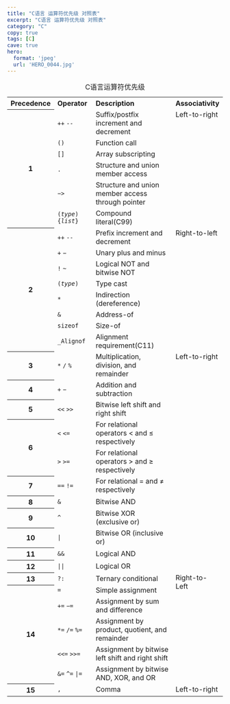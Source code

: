 ```yaml
---
title: "C语言 运算符优先级 对照表"
excerpt: "C语言 运算符优先级 对照表"
category: "C"
copy: true
tags: [C]
cave: true
hero:
  format: 'jpeg'
  url: 'HERO_0044.jpg'
---
```

<table cellspacing="5" cellpadding="2">
    <caption>C语言运算符优先级</caption>
    <tbody>
        <tr>
            <th style="text-align: left"> Precedence
            </th>
            <th style="text-align: left"> Operator
            </th>
            <th style="text-align: left"> Description
            </th>
            <th style="text-align: left"> Associativity
            </th>
        </tr>
        <tr>
            <th rowspan="6"> 1
            </th>
            <td style="border-bottom-style: none"> <code>++</code> <code>--</code>
            </td>
            <td style="border-bottom-style: none"> Suffix/postfix increment and decrement
            </td>
            <td style="vertical-align: top" rowspan="6"> Left-to-right
            </td>
        </tr>
        <tr>
            <td style="border-bottom-style: none; border-top-style: none"> <code>()</code>
            </td>
            <td style="border-bottom-style: none; border-top-style: none"> Function call
            </td>
        </tr>
        <tr>
            <td style="border-bottom-style: none; border-top-style: none"> <code>[]</code>
            </td>
            <td style="border-bottom-style: none; border-top-style: none"> Array subscripting
            </td>
        </tr>
        <tr>
            <td style="border-bottom-style: none; border-top-style: none"> <code>.</code>
            </td>
            <td style="border-bottom-style: none; border-top-style: none"> Structure and union member access
            </td>
        </tr>
        <tr>
            <td style="border-bottom-style: none; border-top-style: none"> <code>−&gt;</code>
            </td>
            <td style="border-bottom-style: none; border-top-style: none"> Structure and union member access through pointer
            </td>
        </tr>
        <tr>
            <td style="border-bottom-style: none; border-top-style: none"> <code>(<i>type</i>){<i>list</i>}</code>
            </td>
            <td style="border-bottom-style: none; border-top-style: none"> Compound literal<span class="t-mark">(C99)</span>
            </td>
        </tr>
        <tr>
            <th rowspan="8"> 2
            </th>
            <td style="border-bottom-style: none"> <code>++</code> <code>--</code>
            </td>
            <td style="border-bottom-style: none"> Prefix increment and decrement
            </td>
            <td style="vertical-align: top" rowspan="8"> Right-to-left
            </td>
        </tr>
        <tr>
            <td style="border-bottom-style: none; border-top-style: none"> <code>+</code> <code>−</code>
            </td>
            <td style="border-bottom-style: none; border-top-style: none"> Unary plus and minus
            </td>
        </tr>
        <tr>
            <td style="border-bottom-style: none; border-top-style: none"> <code>!</code> <code>~</code>
            </td>
            <td style="border-bottom-style: none; border-top-style: none"> Logical NOT and bitwise NOT
            </td>
        </tr>
        <tr>
            <td style="border-bottom-style: none; border-top-style: none"> <code>(<i>type</i>)</code>
            </td>
            <td style="border-bottom-style: none; border-top-style: none"> Type cast
            </td>
        </tr>
        <tr>
            <td style="border-bottom-style: none; border-top-style: none"> <code>*</code>
            </td>
            <td style="border-bottom-style: none; border-top-style: none"> Indirection (dereference)
            </td>
        </tr>
        <tr>
            <td style="border-bottom-style: none; border-top-style: none"> <code>&amp;</code>
            </td>
            <td style="border-bottom-style: none; border-top-style: none"> Address-of
            </td>
        </tr>
        <tr>
            <td style="border-bottom-style: none; border-top-style: none"> <code>sizeof</code>
            </td>
            <td style="border-bottom-style: none; border-top-style: none"> Size-of
            </td>
        </tr>
        <tr>
            <td style="border-bottom-style: none; border-top-style: none"> <code>_Alignof</code>
            </td>
            <td style="border-bottom-style: none; border-top-style: none"> Alignment requirement<span class="t-mark">(C11)</span>
            </td>
        </tr>
        <tr>
            <th> 3
            </th>
            <td> <code>*</code> <code>/</code> <code>%</code>
            </td>
            <td> Multiplication, division, and remainder
            </td>
            <td style="vertical-align: top" rowspan="11"> Left-to-right
            </td>
        </tr>
        <tr>
            <th> 4
            </th>
            <td> <code>+</code> <code>−</code>
            </td>
            <td> Addition and subtraction
            </td>
        </tr>
        <tr>
            <th> 5
            </th>
            <td> <code>&lt;&lt;</code> <code>&gt;&gt;</code>
            </td>
            <td> Bitwise left shift and right shift
            </td>
        </tr>
        <tr>
            <th rowspan="2"> 6
            </th>
            <td style="border-bottom-style: none"> <code>&lt;</code> <code>&lt;=</code>
            </td>
            <td style="border-bottom-style: none"> For relational operators &lt; and ≤ respectively
            </td>
        </tr>
        <tr>
            <td style="border-top-style: none"> <code>&gt;</code> <code>&gt;=</code>
            </td>
            <td style="border-top-style: none"> For relational operators &gt; and ≥ respectively
            </td>
        </tr>
        <tr>
            <th> 7
            </th>
            <td> <code>==</code> <code>!=</code>
            </td>
            <td> For relational = and ≠ respectively
            </td>
        </tr>
        <tr>
            <th> 8
            </th>
            <td> <code>&amp;</code>
            </td>
            <td> Bitwise AND
            </td>
        </tr>
        <tr>
            <th> 9
            </th>
            <td> <code>^</code>
            </td>
            <td> Bitwise XOR (exclusive or)
            </td>
        </tr>
        <tr>
            <th> 10
            </th>
            <td> <code>|</code>
            </td>
            <td> Bitwise OR (inclusive or)
            </td>
        </tr>
        <tr>
            <th> 11
            </th>
            <td> <code>&amp;&amp;</code>
            </td>
            <td> Logical AND
            </td>
        </tr>
        <tr>
            <th> 12
            </th>
            <td> <code>||</code>
            </td>
            <td> Logical OR
            </td>
        </tr>
        <tr>
            <th> 13
            </th>
            <td> <code>?:</code>
            </td>
            <td> Ternary conditional
            </td>
            <td style="vertical-align: top" rowspan="6"> Right-to-Left
            </td>
        </tr>
        <tr>
            <th rowspan="5"> 14
            </th>
            <td style="border-bottom-style: none"> <code>=</code>
            </td>
            <td style="border-bottom-style: none"> Simple assignment
            </td>
        </tr>
        <tr>
            <td style="border-bottom-style: none; border-top-style: none"> <code>+=</code> <code>−=</code>
            </td>
            <td style="border-bottom-style: none; border-top-style: none"> Assignment by sum and difference
            </td>
        </tr>
        <tr>
            <td style="border-bottom-style: none; border-top-style: none"> <code>*=</code> <code>/=</code> <code>%=</code>
            </td>
            <td style="border-bottom-style: none; border-top-style: none"> Assignment by product, quotient, and remainder
            </td>
        </tr>
        <tr>
            <td style="border-bottom-style: none; border-top-style: none"> <code>&lt;&lt;=</code> <code>&gt;&gt;=</code>
            </td>
            <td style="border-bottom-style: none; border-top-style: none"> Assignment by bitwise left shift and right shift
            </td>
        </tr>
        <tr>
            <td style="border-top-style: none"> <code>&amp;=</code> <code>^=</code> <code>|=</code>
            </td>
            <td style="border-top-style: none"> Assignment by bitwise AND, XOR, and OR
            </td>
        </tr>
        <tr>
            <th> 15
            </th>
            <td> <code>,</code>
            </td>
            <td> Comma
            </td>
            <td> Left-to-right
            </td>
        </tr>
    </tbody>
</table>
